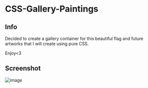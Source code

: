 # CSS-Gallery-Paintings
## Info
Decided to create a gallery container for this beautiful flag and future artworks that I will create using pure CSS.

Enjoy<3

## Screenshot

![image](https://github.com/user-attachments/assets/780a7c70-dc1f-464b-aca3-912469185c69)
